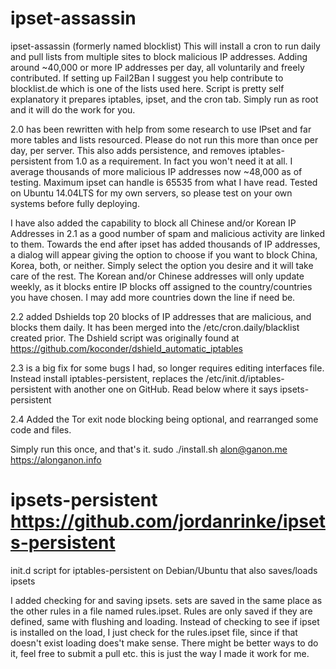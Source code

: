 # ipset-assassin
ipset-assassin (formerly named blocklist)
This will install a cron to run daily and pull lists from multiple sites to block malicious IP addresses. Adding around ~40,000 or more IP addresses per day, all voluntarily and freely contributed. If setting up Fail2Ban I suggest you help contribute to blocklist.de which is one of the lists used here.
Script is pretty self explanatory it prepares iptables, ipset, and the cron tab. Simply run as root and it will do the work for you. 

2.0 has been rewritten with help from some research to use IPset and far more tables and lists resourced. Please do not run this more than once per day, per server.
This also adds persistence, and removes iptables-persistent from 1.0 as a requirement. In fact you won't need it at all. I average thousands of more malicious IP addresses now ~48,000 as of testing. Maximum ipset can handle is 65535 from what I have read.
Tested on Ubuntu 14.04LTS for my own servers, so please test on your own systems before fully deploying.

I have also added the capability to block all Chinese and/or Korean IP Addresses in 2.1 as a good number of spam and malicious activity are linked to them. Towards the end after ipset has added thousands of IP addresses, a dialog will appear giving the option to choose if you want to block China, Korea, both, or neither. Simply select the option you desire and it will take care of the rest. The Korean and/or Chinese addresses will only update weekly, as it blocks entire IP blocks off assigned to the country/countries you have chosen. I may add more countries down the line if need be.

2.2 added Dshields top 20 blocks of IP addresses that are malicious, and blocks them daily. It has been merged into the /etc/cron.daily/blacklist created prior. The Dshield script was originally found at https://github.com/koconder/dshield_automatic_iptables

2.3 is a big fix for some bugs I had, so longer requires editing interfaces file. Instead install iptables-persistent, replaces the /etc/init.d/iptables-persistent with another one on GitHub. Read below where it says ipsets-persistent

2.4 Added the Tor exit node blocking being optional, and rearranged some code and files.

Simply run this once, and that's it.
sudo ./install.sh 
alon@ganon.me
https://alonganon.info


ipsets-persistent
https://github.com/jordanrinke/ipsets-persistent
=================

init.d script for iptables-persistent on Debian/Ubuntu that also saves/loads ipsets


I added checking for and saving ipsets. sets are saved in the same place as the other rules in a file named rules.ipset. Rules are only saved if they are defined, same with flushing and loading. Instead of checking to see if ipset is installed on the load, I just check for the rules.ipset file, since if that doesn't exist loading does't make sense. There might be better ways to do it, feel free to submit a pull etc. this is just the way I made it work for me.

